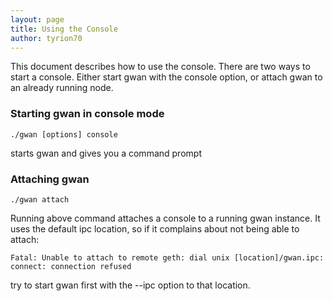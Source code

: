 ```yaml
---
layout: page
title: Using the Console
author: tyrion70
---
```


This document describes how to use the console. There are two ways to start a console. Either start gwan with the console option, or attach gwan to an already running node.

### Starting gwan in console mode
```
./gwan [options] console
```
starts gwan and gives you a command prompt

### Attaching gwan
```
./gwan attach
```
Running above command attaches a console to a running gwan instance. It uses the default ipc location, so if it complains about not being able to attach:
```
Fatal: Unable to attach to remote geth: dial unix [location]/gwan.ipc: connect: connection refused
```
try to start gwan first with the --ipc option to that location.
